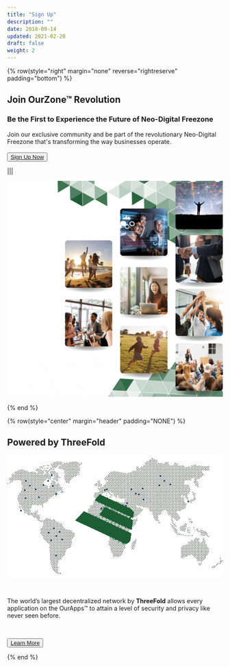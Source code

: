 ```yaml
---
title: "Sign Up"
description: ""
date: 2018-09-14
updated: 2021-02-20
draft: false
weight: 2
---
```




<!-- section 1 (co-found) -->

{% row(style="right" margin="none" reverse="rightreserve" padding="bottom") %}

<div class="px-4 lg:px-10">

## Join OurZone™ Revolution

### Be the First to Experience the Future of Neo-Digital Freezone

Join our exclusive community and be part of the revolutionary Neo-Digital Freezone that's transforming the way businesses operate. <br>
<br> 
<button>[Sign Up Now](mailto:info@ourworld.tf)</button>

</div>

|||

<div class="py-4 lg:pt-12">

![Image](./img/HEADER2.png#mx-auto)

</div>
{% end %}

<div class="container mx-auto">

{% row(style="center" margin="header" padding="NONE") %}

## Powered by ThreeFold

![](img/tfbg.png#mx-auto)

<br>

The world’s largest decentralized network by **ThreeFold**
allows every application on the OurApps™ to attain a level of security and privacy like never seen before.

<br>

<button>[Learn More](https://library.threefold.me/info/threefold/#/tfgrid/threefold__tfgrid_home)</button>

{% end %}


</div>